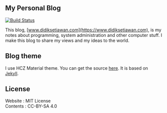 ## My Personal Blog

[![Build Status](https://travis-ci.org/dstw/dstw.github.io.svg?branch=source)](https://travis-ci.org/dstw/dstw.github.io)

This blog, [www.didiksetiawan.com](https://www.didiksetiawan.com), is my notes
about programming, system administration and other computer stuff. I make this
blog to share my views and my ideas to the world.

## Blog theme

I use HCZ Material theme. You can get the source
[here](https://codeasashu.github.io/hcz-jekyll-blog/). It is based on
[Jekyll](https://jekyllrb.com).

## License

Website  : MIT License  
Contents : CC-BY-SA 4.0
